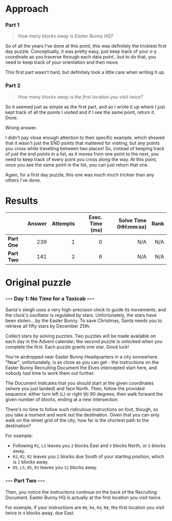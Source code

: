 # Approach
### Part 1
> _How many blocks away is Easter Bunny HQ?_

So of all the years I've done at this point, this was definitely the trickiest first day puzzle. Conceptually, it was
pretty easy, just keep track of your x-y coordinate as you traverse through each data point...but to do that, you need
to keep track of your orientation and then move.

This first part wasn't hard, but definitely took a little care when writing it up.

### Part 2
> _How many blocks away is the first location you visit twice?_

So it seemed just as simple as the first part, and so I wrote it up where I just kept track of all the points I visited
and if I see the same point, return it. Done.

Wrong answer.

I didn't pay close enough attention to their specific example, which showed that it wasn't just the END points that mattered
for visiting, but any points you cross while travelling between two places! So, instead of keeping track of just the end
points in a list, as it moves from one point to the next, you need to keep track of every point you cross along the way.
At this point, once you see the same point in the list, you can just return that one.

Again, for a first day puzzle, this one was much much trickier than any others I've done.

# Results

|              | Answer | Attempts | Exec. Time (ms) | Solve Time (HH:mm:ss) | Rank |
|--------------|-------:|---------:|----------------:|----------------------:|-----:|
| **Part One** |    239 |        1 |               0 |                   N/A |  N/A |
| **Part Two** |    141 |        2 |               6 |                   N/A |  N/A |


# Original puzzle
### --- Day 1: No Time for a Taxicab ---

Santa's sleigh uses a very high-precision clock to guide its movements, and the clock's oscillator is regulated by stars. Unfortunately, the stars have been stolen... by the Easter Bunny. To save Christmas, Santa needs you to retrieve all fifty stars by December 25th.

Collect stars by solving puzzles. Two puzzles will be made available on each day in the Advent calendar; the second puzzle is unlocked when you complete the first. Each puzzle grants one star. Good luck!

You're airdropped near Easter Bunny Headquarters in a city somewhere. "Near", unfortunately, is as close as you can get - the instructions on the Easter Bunny Recruiting Document the Elves intercepted start here, and nobody had time to work them out further.

The Document indicates that you should start at the given coordinates (where you just landed) and face North. Then, follow the provided sequence: either turn left (`L`) or right (`R`) 90 degrees, then walk forward the given number of blocks, ending at a new intersection.

There's no time to follow such ridiculous instructions on foot, though, so you take a moment and work out the destination. Given that you can only walk on the street grid of the city, how far is the shortest path to the destination?

For example:

* Following `R2`, `L3` leaves you `2` blocks East and `3` blocks North, or `5` blocks away.
* `R2`, `R2`, `R2` leaves you `2` blocks due South of your starting position, which is `2` blocks away.
* `R5`, `L5`, `R5`, `R3` leaves you `12` blocks away.

### --- Part Two ---

Then, you notice the instructions continue on the back of the Recruiting Document. Easter Bunny HQ is actually at the first location you visit twice.

For example, if your instructions are `R8`, `R4`, `R4`, `R8`, the first location you visit twice is `4` blocks away, due East.
